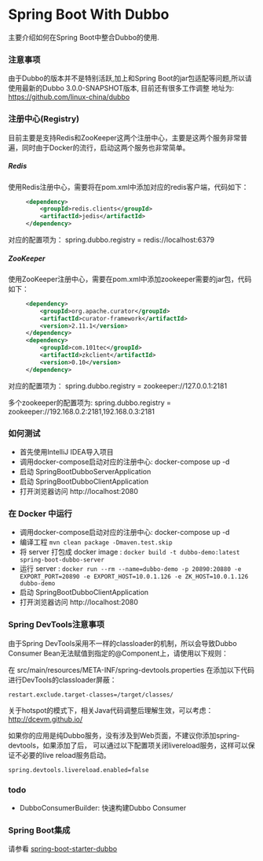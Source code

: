 Spring Boot With Dubbo
===========================
主要介绍如何在Spring Boot中整合Dubbo的使用.

### 注意事项

由于Dubbo的版本并不是特别活跃,加上和Spring Boot的jar包适配等问题,所以请使用最新的Dubbo 3.0.0-SNAPSHOT版本, 目前还有很多工作调整
地址为: https://github.com/linux-china/dubbo 

### 注册中心(Registry)
目前主要是支持Redis和ZooKeeper这两个注册中心，主要是这两个服务非常普遍，同时由于Docker的流行，启动这两个服务也非常简单。

##### Redis
使用Redis注册中心，需要将在pom.xml中添加对应的redis客户端，代码如下：

```xml
     <dependency>
         <groupId>redis.clients</groupId>
         <artifactId>jedis</artifactId>
     </dependency>
```

对应的配置项为： spring.dubbo.registry = redis://localhost:6379

#####  ZooKeeper
使用ZooKeeper注册中心，需要在pom.xml中添加zookeeper需要的jar包，代码如下：

```xml
     <dependency>
         <groupId>org.apache.curator</groupId>
         <artifactId>curator-framework</artifactId>
         <version>2.11.1</version>
     </dependency>
     <dependency>
         <groupId>com.101tec</groupId>
         <artifactId>zkclient</artifactId>
         <version>0.10</version>
     </dependency>
```

对应的配置项为： spring.dubbo.registry = zookeeper://127.0.0.1:2181

多个zookeeper的配置项为: spring.dubbo.registry = zookeeper://192.168.0.2:2181,192.168.0.3:2181

### 如何测试

* 首先使用IntelliJ IDEA导入项目
* 调用docker-compose启动对应的注册中心: docker-compose up -d
* 启动 SpringBootDubboServerApplication
* 启动 SpringBootDubboClientApplication
* 打开浏览器访问 http://localhost:2080

### 在 Docker 中运行

* 调用docker-compose启动对应的注册中心: docker-compose up -d
* 编译工程 `mvn clean package -Dmaven.test.skip`
* 将 server 打包成 docker image : `docker build -t dubbo-demo:latest spring-boot-dubbo-server`
* 运行 server : `docker run --rm --name=dubbo-demo -p 20890:20880 -e EXPORT_PORT=20890 -e EXPORT_HOST=10.0.1.126 -e ZK_HOST=10.0.1.126 dubbo-demo`
* 启动 SpringBootDubboClientApplication
* 打开浏览器访问 http://localhost:2080

### Spring DevTools注意事项
由于Spring DevTools采用不一样的classloader的机制，所以会导致Dubbo Consumer Bean无法赋值到指定的@Component上，请使用以下规则：

在 src/main/resources/META-INF/spring-devtools.properties 在添加以下代码进行DevTools的classloader屏蔽：
```properties
restart.exclude.target-classes=/target/classes/
```
关于hotspot的模式下，相关Java代码调整后理解生效，可以考虑： http://dcevm.github.io/

如果你的应用是纯Dubbo服务，没有涉及到Web页面，不建议你添加spring-devtools，如果添加了后，
可以通过以下配置项关闭livereload服务，这样可以保证不必要的live reload服务启动。
```properties
spring.devtools.livereload.enabled=false
```

### todo

* DubboConsumerBuilder: 快速构建Dubbo Consumer

### Spring Boot集成

请参看 [spring-boot-starter-dubbo](https://github.com/linux-china/spring-boot-dubbo/tree/master/spring-boot-starter-dubbo) 


